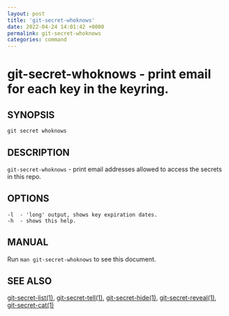 ```yaml
---
layout: post
title: 'git-secret-whoknows'
date: 2022-04-24 14:01:42 +0000
permalink: git-secret-whoknows
categories: command
---
```

git-secret-whoknows - print email for each key in the keyring.
======================================================================

## SYNOPSIS

    git secret whoknows


## DESCRIPTION
`git-secret-whoknows` - print email addresses allowed to access the secrets in this repo.


## OPTIONS

    -l  - 'long' output, shows key expiration dates.
    -h  - shows this help.


## MANUAL

Run `man git-secret-whoknows` to see this document.


## SEE ALSO

[git-secret-list(1)](https://git-secret.io/git-secret-list), [git-secret-tell(1)](https://git-secret.io/git-secret-tell),
[git-secret-hide(1)](https://git-secret.io/git-secret-hide), [git-secret-reveal(1)](https://git-secret.io/git-secret-reveal),
[git-secret-cat(1)](https://git-secret.io/git-secret-cat)

